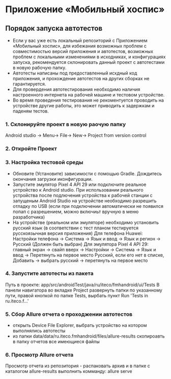 # Приложение «Мобильный хоспис»

## Порядок запуска автотестов
* Если у вас уже есть локальный репозиторий с Приложением «Мобильный хоспис», для избежания возможных проблем с совместимостью версий приложения и автотестов, возможных проблем с локальными изменениями в исходниках, и конфигурациях запуска, рекомендуется склонировать данный проект с автотестами в новую рабочую папку.
* Автотесты написаны под предоставленный исхдный код приложения, и прохождение автотестов на других сборках не гарантируется.
* Для провердения автотестирования необходимо наличия настроенного интернета на рабочей машине и тестовом устройстве.
* Во время проведения тестирования не рекоментуется проводить на устройстве другие работы, это может приводить к задержкам и паденям тестов.
### 1. Склонируйте проект в новую раочую папку
Android studio -> Menu-> File-> New-> Project from version control
### 2. Откройте Проект
### 3. Настройка тестовой среды
* Обновите (Установите) зависимости с помощью Gradle. Дождитесь окончания загрузки иконфигурации.  
* Запустите эмулятор Pixel 4 API 29 или подключите реальное устройство к Android studio.
При использовании реального устройства после подлючения устройства к рабочей станции с запущеным Android Studio на устройстве необходимо разрешить отладку по USB (если при подключении автоматически не появился попап с разрешением, можно включиьт вручную в меню разработчика)
* На устройстве (реальном или эмуляторе) необходимо установить русский язык (в соответствии с тест планом тестируется русскоязычная версия приложения)
Для телефона Huawei: Настройки телефона -> Система -> Язык и ввод -> Язык и регион -> Русский (Должен быть выбран)
Для эмулятора Pixel 4 API 29: главный экран -> свайп вверх -> Настройки -> Система -> Язык и ввод -> Перетянуть на первое место Русский, если его нет в списке, Добавить -> выбрать русский -> перетянуть на первое место

### 4. Запустите автотесты из пакета 
Путь в проекте: app/src/androidTest/java/ru/iteco/fmhandroid/ui/Tests
В панели навигатора во вкладке Project развернуть папки по указанному пути, правой кнопкой по папке Tests, вырбать пункт Run 'Tests in ru.iteco.f...'

### 5. Сбор Allure отчета о проходжении автотестов
* открыть Device File Explorer, выбрать устройство на котором выполнялись автотесты 
* из папки data/data/ru.iteco.fmhandroid/files/allure-results скопироавть в папку отчетов все имеющиеся файлы

### 6. Просмотр Allure отчета
Просмотр отчета из репозитория - распаковать архив и в папке с каталогом allure-results выполнить комманду: 
allure serve
